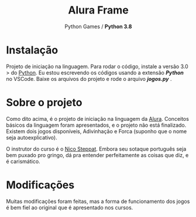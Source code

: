 <h1 align="center">Alura Frame</h1>
<p align="center">Python Games / <strong>Python 3.8</strong></p>

# Instalação

Projeto de iniciação na linguagem.
Para rodar o código, instale a versão 3.0 > do <a href="https://www.python.org/">Python</a>.
Eu estou escrevendo os códigos usando a extensão **_Python_** no VSCode.
Baixe os arquivos do projeto e rode o arquivo **_jogos.py_** .

# Sobre o projeto

Como dito acima, é o projeto de iniciação na linguagem da <a href="https://www.alura.com.br/planos-cursos-online?gclid=Cj0KCQjwmdzzBRC7ARIsANdqRRn0_8WR3OSk0LTSybhknJkRmOEU_o3iXfNKrFWoInPkw-Gj5yom5Q4aArROEALw_wcB">Alura</a>. Conceitos básicos da linguagem foram apresentados, e o projeto não está finalizado.
Existem dois jogos disponíveis, Adivinhação e Forca (suponho que o nome seja autoexplicativo).

O instrutor do curso é o <a href="https://github.com/steppat">Nico Steppat</a>. Embora seu sotaque português seja bem puxado pro gringo, dá pra entender perfeitamente as coisas que diz, e é carismático.

# Modificações

Muitas modificações foram feitas, mas a forma de funcionamento dos jogos é bem fiel ao
original que é apresentado nos cursos.
